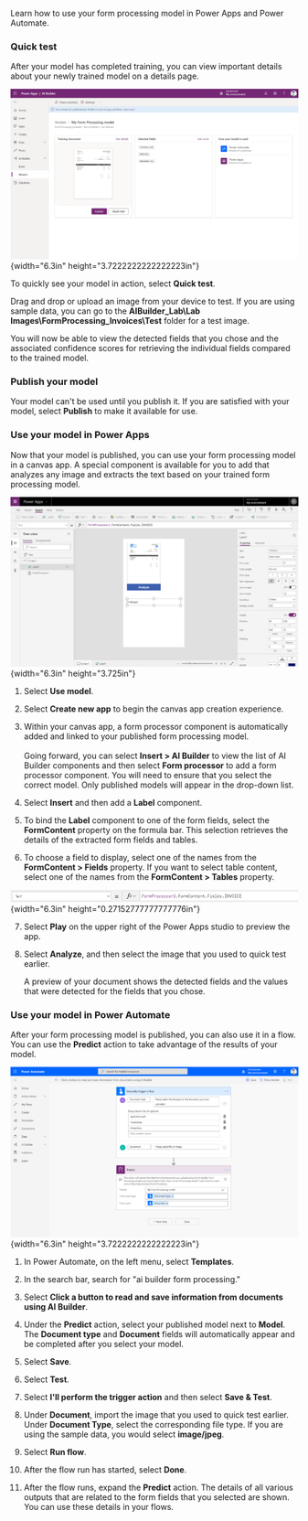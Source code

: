 Learn how to use your form processing model in Power Apps and Power
Automate.

### Quick test

After your model has completed training, you can view important details
about your newly trained model on a details page.

![Trained model details page](../media/image4.png){width="6.3in" height="3.7222222222222223in"}

To quickly see your model in action, select **Quick test**.

Drag and drop or upload an image from your device to test. If you are
using sample data, you can go to the **AIBuilder\_Lab\\Lab
Images\\FormProcessing\_Invoices\\Test** folder for a test image.

You will now be able to view the detected fields that you chose and the
associated confidence scores for retrieving the individual fields
compared to the trained model.

### Publish your model

Your model can't be used until you publish it. If you are satisfied with
your model, select **Publish** to make it available for use.

### Use your model in Power Apps

Now that your model is published, you can use your form processing model
in a canvas app. A special component is available for you to add that
analyzes any image and extracts the text based on your trained form
processing model.

![Use your model in Power Apps](../media/image5.png){width="6.3in" height="3.725in"}

1.  Select **Use model**.

2.  Select **Create new app** to begin the canvas app creation
    experience.

3.  Within your canvas app, a form processor component is automatically
    added and linked to your published form processing model.\
    \
    Going forward, you can select **Insert \> AI Builder** to view the
    list of AI Builder components and then select **Form processor** to
    add a form processor component. You will need to ensure that you
    select the correct model. Only published models will appear in the
    drop-down list.

4.  Select **Insert** and then add a **Label** component.

5.  To bind the **Label** component to one of the form fields, select
    the **FormContent** property on the formula bar. This selection
    retrieves the details of the extracted form fields and tables.

6.  To choose a field to display, select one of the names from the
    **FormContent \> Fields** property. If you want to select table
    content, select one of the names from the **FormContent \> Tables**
    property.

![Select Fields or Tables property](../media/image6.png){width="6.3in" height="0.27152777777777776in"}

7.  Select **Play** on the upper right of the Power Apps studio to
    preview the app.

8.  Select **Analyze**, and then select the image that you used to quick
    test earlier.

    A preview of your document shows the detected fields and the values
    that were detected for the fields that you chose.

### Use your model in Power Automate

After your form processing model is published, you can also use it in a
flow. You can use the **Predict** action to take advantage of the
results of your model.

![Use your model in Power Automate](../media/image7.png){width="6.3in" height="3.7222222222222223in"}

1.  In Power Automate, on the left menu, select **Templates**.

2.  In the search bar, search for "ai builder form processing."

3.  Select **Click a button to read and save information from documents
    using AI Builder**.

4.  Under the **Predict** action, select your published model next to
    **Model**. The **Document type** and **Document** fields will
    automatically appear and be completed after you select your model.

5.  Select **Save**.

6.  Select **Test**.

7.  Select **I'll perform the trigger action** and then select **Save &
    Test**.

8.  Under **Document**, import the image that you used to quick test
    earlier. Under **Document Type**, select the corresponding file
    type. If you are using the sample data, you would select
    **image/jpeg**.

9.  Select **Run flow**.

10. After the flow run has started, select **Done**.

11. After the flow runs, expand the **Predict** action. The details of
    all various outputs that are related to the form fields that you
    selected are shown. You can use these details in your flows.
